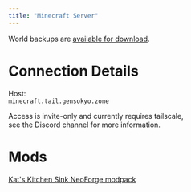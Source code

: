 ```yaml
---
title: "Minecraft Server"
---
```


World backups are [available for download](https://gensokyo.zone/minecraft/backups/).

# Connection Details

Host:  
`minecraft.tail.gensokyo.zone`

Access is invite-only and currently requires tailscale,  
see the Discord channel for more information.

# Mods

[Kat's Kitchen Sink NeoForge modpack](https://github.com/kittywitch/minecraft-modpack)
